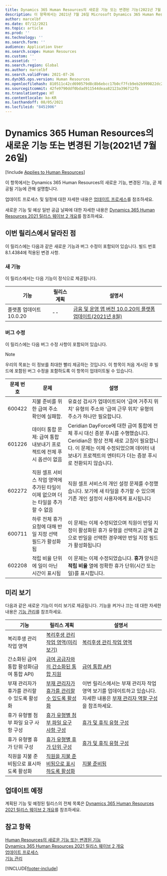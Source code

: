 ```yaml
---
title: Dynamics 365 Human Resources의 새로운 기능 또는 변경된 기능(2021년 7월 26일)
description: 이 항목에서는 2021년 7월 26일 Microsoft Dynamics 365 Human Resources의 새로 추가되거나 변경된 기능에 관해 설명합니다.
author: marcelbf
ms.date: 07/12/2021
ms.topic: article
ms.prod: ''
ms.technology: ''
ms.search.form: ''
audience: Application User
ms.search.scope: Human Resources
ms.custom: ''
ms.assetid: ''
ms.search.region: Global
ms.author: marcelbf
ms.search.validFrom: 2021-07-26
ms.dyn365.ops.version: Human Resources
ms.openlocfilehash: 810511c42cd690579d8c8b6ebcc17b0cf7fcb9eb2b999822dc2226fabd127cc6
ms.sourcegitcommit: 42fe9790ddf0bdad911544deaa82123a396712fb
ms.translationtype: HT
ms.contentlocale: ko-KR
ms.lasthandoff: 08/05/2021
ms.locfileid: "8451906"
---
```

# <a name="whats-new-or-changed-in-dynamics-365-human-resources-july-26-2021"></a>Dynamics 365 Human Resources의 새로운 기능 또는 변경된 기능(2021년 7월 26일)

[!include [Applies to Human Resources](../includes/applies-to-hr.md)]

이 항목에서는 Dynamics 365 Human Resources의 새로운 기능, 변경된 기능, 곧 제공될 기능에 관해 설명합니다.

업데이트 프로세스 및 일정에 대한 자세한 내용은 [업데이트 프로세스](hr-admin-setup-update-process.md)를 참조하세요.

새로운 기능 및 예상 일반 공급 날짜에 대한 자세한 내용은 [Dynamics 365 Human Resources 2021 릴리스 웨이브 2 개요](/dynamics365-release-plan/2021wave2/human-resources/dynamics365-human-resources/)를 참조하세요.

## <a name="in-this-release"></a>이번 릴리스에서 달라진 점

이 릴리스에는 다음과 같은 새로운 기능과 버그 수정이 포함되어 있습니다. 빌드 번호 8.1.4384에 적용된 변경 사항.

### <a name="new-features"></a>새 기능

이 릴리스에서는 다음 기능이 정식으로 제공됩니다.

| 기능 | 릴리스 계획 | 설명서 |
| --- | --- | --- |
| 플랫폼 업데이트 10.0.20 | -- | [금융 및 운영 앱 버전 10.0.20의 플랫폼 업데이트(2021년 8월)](/dynamics365/fin-ops-core/dev-itpro/get-started/whats-new-platform-updates-10-0-20) |

### <a name="bug-fixes"></a>버그 수정

이 릴리스에는 다음 버그 수정 사항이 포함되어 있습니다.

> [!NOTE]
> 우리의 목표는 이 정보를 최대한 빨리 제공하는 것입니다. 이 항목이 처음 게시된 후 빌드에 포함된 버그 수정을 포함하도록 이 항목이 업데이트될 수 있습니다.

| 문제 번호 | 문제 |  설명 |
| --- | --- | --- |
| 600422 | 지불 준비를 위한 급여 주소 확인에 실패함. | 유효성 검사가 업데이트되어 '급여 거주지 위치' 유형의 주소와 '급여 근무 위치' 유형의 주소가 하나만 필요합니다. |
| 601226 | 데이터 통합 문제: 급여 통합 내보내기 프로젝트에 전체 푸시 옵션이 없음 | Ceridian DayForce에 대한 급여 통합에 전체 푸시 대신 증분 푸시를 수행했습니다. Ceridian은 항상 전체 새로 고침이 필요합니다. 이 문제는 이제 수정되었으며 데이터 내보내기 프로젝트의 엔터티가 더는 증분 푸시로 전환되지 않습니다. |
| 602272 | 직원 셀프 서비스 작업 영역에 추가된 타일이 이제 없으며 더는 타일을 추가할 수 없음 | 직원 셀프 서비스의 개인 설정 문제를 수정했습니다. 보기에 새 타일을 추가할 수 있으며 기존 개인 설정이 사용자에게 표시됩니다 |
| 600711 | 하루 전체 휴가 요청에 대해 반일 지정 선택 필드가 활성화됨 | 이 문제는 이제 수정되었으며 직원이 반일 지정이 활성화된 휴가 유형을 선택하고 금액 값으로 반일을 선택한 경우에만 반일 지정 필드가 활성화됩니다 |
| 602208 | 적립 비율 단위에 일이 아닌 시간이 표시됨 | 이 문제는 이제 수정되었습니다. **휴가** 양식은 **적립 비율** 열에 정확한 휴가 단위(시간 또는 일)를 표시합니다. |

## <a name="in-preview"></a>미리 보기

다음과 같은 새로운 기능이 미리 보기로 제공됩니다. 기능을 켜거나 끄는 데 대한 자세한 내용은 [기능 관리](hr-admin-manage-features.md)를 참조하세요.

| 기능 | 릴리스 계획 | 설명서 |
| --- | --- | --- |
| 복리후생 관리 작업 영역 | [복리후생 관리 작업 영역(미리 보기)](/dynamics365-release-plan/2020wave2/human-resources/dynamics365-human-resources/benefits-management-workspace) | [복리후생 관리 작업 영역](hr-benefits-management-workspace.md) |
| 간소화된 급여 통합 활성화(급여 통합 API) | [급여 공급자와의 간소화된 통합 지원](/dynamics365-release-plan/2021wave1/human-resources/dynamics365-human-resources/enable-simplified-integration-payroll-providers) | [급여 통합 API](hr-admin-integration-payroll-api-introduction.md)|
|  부재 관리자가 휴가를 관리할 수 있도록 활성화 | [부재 관리자가 휴가를 관리할 수 있도록 활성화](/dynamics365-release-plan/2021wave1/human-resources/dynamics365-human-resources/enable-absence-manager-manage-leave) | 이번 릴리스에서는 부재 관리자 작업 영역 보기를 업데이트하고 있습니다. 자세한 내용은 [부재 관리자 역할 구성](https://go.microsoft.com/fwlink/?linkid=2168107)을 참조하세요.|
|  휴가 유형별 첨부 파일 요구 사항 구성 | [휴가 유형별 첨부 파일 요구 사항 구성](/dynamics365-release-plan/2021wave1/human-resources/dynamics365-human-resources/mandate-attachments-specific-leave-types) |[휴가 및 휴직 유형 구성](https://go.microsoft.com/fwlink/?linkid=2168108)|
|  휴가 유형별 휴가 단위 구성 | [휴가 유형별 휴가 단위 구성](/dynamics365-release-plan/2021wave1/human-resources/dynamics365-human-resources/configure-leave-units-per-leave-type) |[휴가 및 휴직 유형 구성](https://go.microsoft.com/fwlink/?linkid=2168215)|
| 직원을 지불 준비됨으로 표시하도록 활성화 | [직원을 지불 준비됨으로 표시하도록 활성화](/dynamics365-release-plan/2021wave1/human-resources/dynamics365-human-resources/enable-employees-be-marked-as-ready-pay) | [지불 준비됨](/dynamics365/human-resources/hr-compensation-payroll) |

## <a name="coming-soon"></a>업데이트 예정

계획된 기능 및 예정된 릴리스의 전체 목록은 [Dynamics 365 Human Resources 2021 릴리스 웨이브 2 개요](/dynamics365-release-plan/2021wave2/human-resources/dynamics365-human-resources/)를 참조하세요.

## <a name="see-also"></a>참고 항목

[Human Resources의 새로운 기능 또는 변경된 기능](hr-admin-whats-new.md)</br>
[Dynamics 365 Human Resources 2021 릴리스 웨이브 2 개요](/dynamics365-release-plan/2021wave2/human-resources/dynamics365-human-resources/)</br>
[업데이트 프로세스](hr-admin-setup-update-process.md)</br>
[기능 관리](hr-admin-manage-features.md)

[!INCLUDE[footer-include](../includes/footer-banner.md)]
